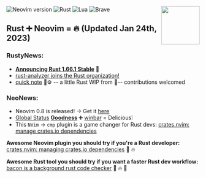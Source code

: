 ![Neovim version](https://img.shields.io/badge/Neovim-0.9.x-57A143?style=plastic&logo=neovim)
<img align="right" width="100" height="100" src="https://user-images.githubusercontent.com/8049061/155224899-71324823-4cc0-431a-90e5-63e3c51af05f.png">
![Rust](https://img.shields.io/badge/Rust-1.69.x-%23000000.svg?style=plastic&logo=rust&logoColor=white)
![Lua](https://img.shields.io/badge/Lua-%232C2D72.svg?style=plastic&logo=lua&logoColor=white)
![Brave](https://img.shields.io/badge/Brave-FB542B?style=plastic&logo=Brave&logoColor=white)
## Rust ➕ Neovim = 🔥 (Updated Jan 24th, 2023)

### RustyNews:
- **[Announcing Rust 1.66.1 Stable](https://blog.rust-lang.org/2023/01/10/Rust-1.66.1.html)** 🦀 
- [rust-analyzer joins the Rust organization!](https://blog.rust-lang.org/2022/01/20/Rust-1.58.1.html)
- [quick note](https://github.com/whatsthatsmell/q-note) 🦀⚙ -- a little Rust WIP from 💩-- contributions welcomed
### NeoNews:
- Neovim 0.8 is released! → Get it [here](https://github.com/neovim/neovim/releases/tag/v0.8.0) 
- [Global Status](https://github.com/neovim/neovim/commit/5ab122917474b3f9e88be4ee88bc6d627980cfe0) **[Goodness](https://github.com/nvim-lualine/lualine.nvim/pull/613)** ➕ [winbar](https://github.com/neovim/neovim/commit/d7dd6007167eac919205404bc4e556237118a7a7) = Delicious❕
- This `NVim` → `cmp` plugin is a game changer for Rust devs: [crates.nvim: manage crates.io dependencies](https://github.com/Saecki/crates.nvim)


**Awesome Neovim plugin you should try if you're a Rust developer:** [crates.nvim: managing crates.io dependencies](https://github.com/Saecki/crates.nvim) 🦀 🔥

**Awesome Rust tool you should try if you want a faster Rust dev workflow:** [bacon is a background rust code checker](https://github.com/Canop/bacon) 🦀 🔥 🥓
